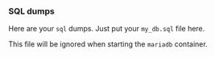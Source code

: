 ### SQL dumps

Here are your `sql` dumps. Just put your `my_db.sql` file here.

This file will be ignored when starting the `mariadb` container.
